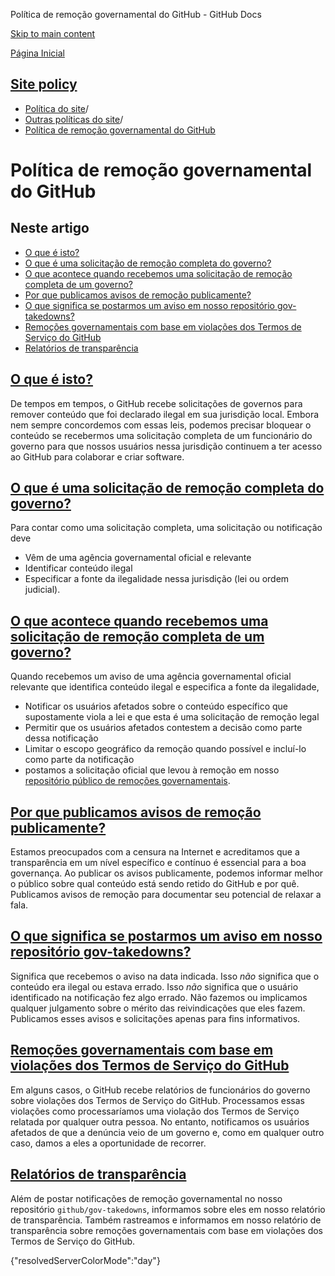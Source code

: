 Política de remoção governamental do GitHub - GitHub Docs

[Skip to main content](#main-content)

[Página Inicial](/pt)

[Site policy](/pt/site-policy)
----------

* [Política do site](/pt/site-policy)/
* [Outras políticas do site](/pt/site-policy/other-site-policies)/
* [Política de remoção governamental do GitHub](/pt/site-policy/other-site-policies/github-government-takedown-policy)

Política de remoção governamental do GitHub
==========

Neste artigo
----------

* [O que é isto?](#what-is-this)
* [O que é uma solicitação de remoção completa do governo?](#what-is-a-complete-government-takedown-request)
* [O que acontece quando recebemos uma solicitação de remoção completa de um governo?](#what-happens-when-we-receive-a-complete-takedown-request-from-a-government)
* [Por que publicamos avisos de remoção publicamente?](#why-do-we-publicly-post-takedown-notices)
* [O que significa se postarmos um aviso em nosso repositório gov-takedowns?](#what-does-it-mean-if-we-post-a-notice-in-our-gov-takedowns-repository)
* [Remoções governamentais com base em violações dos Termos de Serviço do GitHub](#government-takedowns-based-on-violations-of-githubs-terms-of-service)
* [Relatórios de transparência](#transparency-reporting)

[O que é isto?](#what-is-this)
----------

De tempos em tempos, o GitHub recebe solicitações de governos para remover conteúdo que foi declarado ilegal em sua jurisdição local. Embora nem sempre concordemos com essas leis, podemos precisar bloquear o conteúdo se recebermos uma solicitação completa de um funcionário do governo para que nossos usuários nessa jurisdição continuem a ter acesso ao GitHub para colaborar e criar software.

[O que é uma solicitação de remoção completa do governo?](#what-is-a-complete-government-takedown-request)
----------

Para contar como uma solicitação completa, uma solicitação ou notificação deve

* Vêm de uma agência governamental oficial e relevante
* Identificar conteúdo ilegal
* Especificar a fonte da ilegalidade nessa jurisdição (lei ou ordem judicial).

[O que acontece quando recebemos uma solicitação de remoção completa de um governo?](#what-happens-when-we-receive-a-complete-takedown-request-from-a-government)
----------

Quando recebemos um aviso de uma agência governamental oficial relevante que identifica conteúdo ilegal e especifica a fonte da ilegalidade,

* Notificar os usuários afetados sobre o conteúdo específico que supostamente viola a lei e que esta é uma solicitação de remoção legal
* Permitir que os usuários afetados contestem a decisão como parte dessa notificação
* Limitar o escopo geográfico da remoção quando possível e incluí-lo como parte da notificação
* postamos a solicitação oficial que levou à remoção em nosso [repositório público de remoções governamentais](https://github.com/github/gov-takedowns).

[Por que publicamos avisos de remoção publicamente?](#why-do-we-publicly-post-takedown-notices)
----------

Estamos preocupados com a censura na Internet e acreditamos que a transparência em um nível específico e contínuo é essencial para a boa governança. Ao publicar os avisos publicamente, podemos informar melhor o público sobre qual conteúdo está sendo retido do GitHub e por quê. Publicamos avisos de remoção para documentar seu potencial de relaxar a fala.

[O que significa se postarmos um aviso em nosso repositório gov-takedowns?](#what-does-it-mean-if-we-post-a-notice-in-our-gov-takedowns-repository)
----------

Significa que recebemos o aviso na data indicada. Isso *não* significa que o conteúdo era ilegal ou estava errado. Isso *não* significa que o usuário identificado na notificação fez algo errado. Não fazemos ou implicamos qualquer julgamento sobre o mérito das reivindicações que eles fazem. Publicamos esses avisos e solicitações apenas para fins informativos.

[Remoções governamentais com base em violações dos Termos de Serviço do GitHub](#government-takedowns-based-on-violations-of-githubs-terms-of-service)
----------

Em alguns casos, o GitHub recebe relatórios de funcionários do governo sobre violações dos Termos de Serviço do GitHub. Processamos essas violações como processaríamos uma violação dos Termos de Serviço relatada por qualquer outra pessoa. No entanto, notificamos os usuários afetados de que a denúncia veio de um governo e, como em qualquer outro caso, damos a eles a oportunidade de recorrer.

[Relatórios de transparência](#transparency-reporting)
----------

Além de postar notificações de remoção governamental no nosso repositório `github/gov-takedowns`, informamos sobre eles em nosso relatório de transparência. Também rastreamos e informamos em nosso relatório de transparência sobre remoções governamentais com base em violações dos Termos de Serviço do GitHub.

{"resolvedServerColorMode":"day"}
